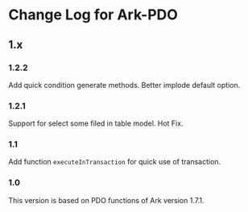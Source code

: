 # Change Log for Ark-PDO

## 1.x

### 1.2.2

Add quick condition generate methods.
Better implode default option.

### 1.2.1

Support for select some filed in table model.
Hot Fix.

### 1.1

Add function `executeInTransaction` for quick use of transaction.

### 1.0

This version is based on PDO functions of Ark version 1.7.1.

